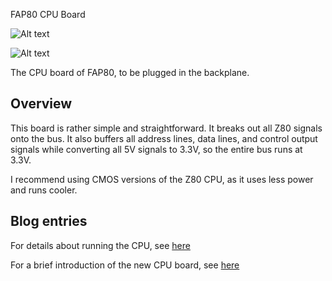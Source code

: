 FAP80 CPU Board

![Alt text](http://i.imgur.com/LfoLbXp.png)

![Alt text](http://i.imgur.com/oVzOTN6.jpg)

The CPU board of FAP80, to be plugged in the backplane.

## Overview

This board is rather simple and straightforward. It breaks out all Z80 signals onto the bus. It also buffers all address lines, data lines, and control output signals while converting all 5V signals to 3.3V, so the entire bus runs at 3.3V.

I recommend using CMOS versions of the Z80 CPU, as it uses less power and runs cooler.

## Blog entries

For details about running the CPU, see [here](https://dekunukem.wordpress.com/2016/02/21/part-1-bus-board-cpu-board-and-freerunning-fap/)

For a brief introduction of the new CPU board, see [here](https://dekunukem.wordpress.com/2016/12/24/fap-reborn-cpu-board-memory-board-video-card/)